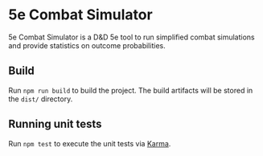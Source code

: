 # 5e Combat Simulator

5e Combat Simulator is a D&D 5e tool to run simplified combat simulations and provide statistics on outcome probabilities.

## Build

Run `npm run build` to build the project. The build artifacts will be stored in the `dist/` directory.

## Running unit tests

Run `npm test` to execute the unit tests via [Karma](https://karma-runner.github.io).
